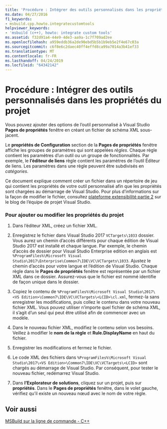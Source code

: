 ```yaml
---
title: 'Procédure : Intégrer des outils personnalisés dans les propriétés du projet'
ms.date: 04/27/2016
f1_keywords:
- msbuild.cpp.howto.integratecustomtools
helpviewer_keywords:
- 'msbuild (c++), howto: integrate custom tools'
ms.assetid: f32d91a4-44e9-4de3-aa9a-1c7f709ad2ee
ms.openlocfilehash: a959eddb36a2de90ebd5b5b1b9eb5e2f4e67c03a
ms.sourcegitcommit: c6f8e6c2daec40ff4effd8ca99a7014a3b41ef33
ms.translationtype: MT
ms.contentlocale: fr-FR
ms.lasthandoff: 04/24/2019
ms.locfileid: "64342142"
---
```

# <a name="how-to-integrate-custom-tools-into-the-project-properties"></a>Procédure : Intégrer des outils personnalisés dans les propriétés du projet

Vous pouvez ajouter des options de l’outil personnalisé à Visual Studio **Pages de propriétés** fenêtre en créant un fichier de schéma XML sous-jacent.

Le **propriétés de Configuration** section de la **Pages de propriétés** fenêtre affiche les groupes de paramètres qui sont appelées *règles*. Chaque règle contient les paramètres d’un outil ou un groupe de fonctionnalités. Par exemple, le **l’éditeur de liens** règle contient les paramètres de l’outil Éditeur de liens. Les paramètres dans une règle peuvent être subdivisés en *catégories*.

Ce document explique comment créer un fichier dans un répertoire de jeu qui contient les propriétés de votre outil personnalisé afin que les propriétés sont chargées au démarrage de Visual Studio. Pour plus d’informations sur la façon de modifier le fichier, consultez [plateforme extensibilité partie 2](https://blogs.msdn.microsoft.com/vsproject/2009/06/18/platform-extensibility-part-2/) sur le blog de l’équipe de projet Visual Studio.

### <a name="to-add-or-change-project-properties"></a>Pour ajouter ou modifier les propriétés du projet

1. Dans l’éditeur XML, créez un fichier XML.

1. Enregistrez le fichier dans Visual Studio 2017 `VCTargets\1033` dossier. Vous aurez un chemin d’accès différents pour chaque édition de Visual Studio 2017 est installé et chaque langue. Par exemple, le chemin d’accès de dossier pour Visual Studio Enterprise edition en anglais est `%ProgramFiles%\Microsoft Visual Studio\2017\Enterprise\Common7\IDE\VC\VCTargets\1033`. Ajustez le chemin d’accès pour votre langue et l’édition de Visual Studio. Chaque règle dans le **Pages de propriétés** fenêtre est représentée par un fichier XML dans ce dossier. Assurez-vous que le fichier est nommé identifie de façon unique dans le dossier.

1. Copiez le contenu de `%ProgramFiles%\Microsoft Visual Studio\2017\<VS Edition>\Common7\IDE\VC\VCTargets\<LCID>\cl.xml`, fermez-la sans enregistrer les modifications, puis collez le contenu dans votre nouveau fichier XML. Vous pouvez utiliser n’importe quel fichier de schéma XML, il s’agit d’un seul qui peut être utilisé afin de commencer avec un modèle.

1. Dans le nouveau fichier XML, modifiez le contenu selon vos besoins. Veillez à modifier le **nom de la règle** et **Rule.DisplayName** en haut du fichier.

1. Enregistrer les modifications et fermez le fichier.

1. Le code XML des fichiers dans `%ProgramFiles%\Microsoft Visual Studio\2017\<VS Edition>\Common7\IDE\VC\VCTargets\<LCID>` sont chargés au démarrage de Visual Studio. Par conséquent, pour tester le nouveau fichier, redémarrez Visual Studio.

1. Dans **l’Explorateur de solutions**, cliquez sur un projet, puis sur **propriétés**. Dans le **Pages de propriétés** fenêtre, dans le volet gauche, vérifiez qu’il existe un nouveau nœud avec le nom de votre règle.

## <a name="see-also"></a>Voir aussi

[MSBuild sur la ligne de commande - C++](msbuild-visual-cpp.md)

